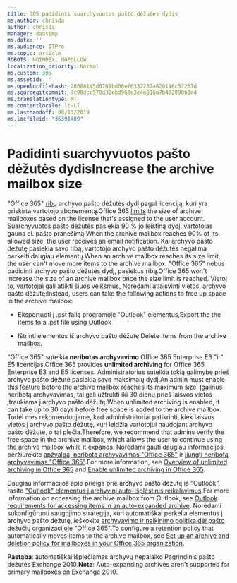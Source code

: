 ```yaml
---
title: 305 padidinti suarchyvuotos pašto dėžutės dydis
ms.author: chrisda
author: chrisda
manager: dansimp
ms.date: ''
ms.audience: ITPro
ms.topic: article
ROBOTS: NOINDEX, NOFOLLOW
localization_priority: Normal
ms.custom: 305
ms.assetid: ''
ms.openlocfilehash: 28086145d8769bd06ef6352257a820146c5f237d
ms.sourcegitcommit: 7c90dcc570d32ebd968e3e4e816a7b482890b3a4
ms.translationtype: MT
ms.contentlocale: lt-LT
ms.lasthandoff: 08/13/2019
ms.locfileid: "36391409"
---
```

# <a name="increase-the-archive-mailbox-size"></a><span data-ttu-id="bc2bd-102">Padidinti suarchyvuotos pašto dėžutės dydis</span><span class="sxs-lookup"><span data-stu-id="bc2bd-102">Increase the archive mailbox size</span></span>

<span data-ttu-id="bc2bd-103">"Office 365" [ribų](https://docs.microsoft.com/office365/servicedescriptions/exchange-online-service-description/exchange-online-limits#mailbox-storage-limits) archyvo pašto dėžutės dydį pagal licenciją, kuri yra priskirta vartotojo abonementą.</span><span class="sxs-lookup"><span data-stu-id="bc2bd-103">Office 365 [limits](https://docs.microsoft.com/office365/servicedescriptions/exchange-online-service-description/exchange-online-limits#mailbox-storage-limits) the size of archive mailboxes based on the license that's assigned to the user account.</span></span> <span data-ttu-id="bc2bd-104">Suarchyvuotos pašto dėžutės pasiekia 90 % jo leistiną dydį, vartotojas gauna el. pašto pranešimą.</span><span class="sxs-lookup"><span data-stu-id="bc2bd-104">When the archive mailbox reaches 90% of its allowed size, the user receives an email notification.</span></span> <span data-ttu-id="bc2bd-105">Kai archyvo pašto dėžutę pasiekia savo ribą, vartotojo archyvo pašto dėžutės negalima perkelti daugiau elementų.</span><span class="sxs-lookup"><span data-stu-id="bc2bd-105">When an archive mailbox reaches its size limit, the user can't move more items to the archive mailbox.</span></span> <span data-ttu-id="bc2bd-106">"Office 365" nebus padidinti archyvo pašto dėžutės dydį, pasiekus ribą.</span><span class="sxs-lookup"><span data-stu-id="bc2bd-106">Office 365 won't increase the size of an archive mailbox once the size limit is reached.</span></span> <span data-ttu-id="bc2bd-107">Vietoj to, vartotojai gali atlikti šiuos veiksmus, Norėdami atlaisvinti vietos, archyvo pašto dėžutę:</span><span class="sxs-lookup"><span data-stu-id="bc2bd-107">Instead, users can take the following actions to free up space in the archive mailbox:</span></span>

- <span data-ttu-id="bc2bd-108">Eksportuoti į .pst failą programoje "Outlook" elementus,</span><span class="sxs-lookup"><span data-stu-id="bc2bd-108">Export the the items to a .pst file using Outlook</span></span>

- <span data-ttu-id="bc2bd-109">Ištrinti elementus iš archyvo pašto dėžutę.</span><span class="sxs-lookup"><span data-stu-id="bc2bd-109">Delete items from the archive mailbox.</span></span>

<span data-ttu-id="bc2bd-110">"Office 365" suteikia **neribotas archyvavimo** Office 365 Enterprise E3 "ir" E5 licencijas.</span><span class="sxs-lookup"><span data-stu-id="bc2bd-110">Office 365 provides **unlimited archiving** for Office 365 Enterprise E3 and E5 licenses.</span></span> <span data-ttu-id="bc2bd-111">Administratorius suteikia tokią galimybę prieš archyvo pašto dėžutė pasiekia savo maksimalų dydį.</span><span class="sxs-lookup"><span data-stu-id="bc2bd-111">An admin must enable this feature before the archive mailbox reaches its maximum size.</span></span> <span data-ttu-id="bc2bd-112">Įgalinus neribotą archyvavimas, tai gali užtrukti iki 30 dienų prieš laisvos vietos įtraukiama į archyvo pašto dėžutę.</span><span class="sxs-lookup"><span data-stu-id="bc2bd-112">When unlimited archiving is enabled, it can take up to 30 days before free space is added to the archive mailbox.</span></span> <span data-ttu-id="bc2bd-113">Todėl mes rekomenduojame, kad administratoriai patikrinti, kiek laisvos vietos į archyvo pašto dėžutę, kuri leidžia vartotojui naudojant archyvo pašto dėžutę, o tai plečia.</span><span class="sxs-lookup"><span data-stu-id="bc2bd-113">Therefore, we recommend that admins verify the free space in the archive mailbox, which allows the user to continue using the archive mailbox while it expands.</span></span> <span data-ttu-id="bc2bd-114">Norėdami gauti daugiau informacijos, peržiūrėkite [apžvalga, neribota archyvavimas "Office 365"](https://docs.microsoft.com/office365/securitycompliance/unlimited-archiving) ir [įjungti neribotą archyvavimas "Office 365"](https://docs.microsoft.com/office365/securitycompliance/enable-unlimited-archiving).</span><span class="sxs-lookup"><span data-stu-id="bc2bd-114">For more information, see [Overview of unlimited archiving in Office 365](https://docs.microsoft.com/office365/securitycompliance/unlimited-archiving) and [Enable unlimited archiving in Office 365](https://docs.microsoft.com/office365/securitycompliance/enable-unlimited-archiving).</span></span>

<span data-ttu-id="bc2bd-115">Daugiau informacijos apie prieiga prie archyvo pašto dėžutę iš "Outlook", rasite ["Outlook" elementus į archyvinį auto-Išplėstinis reikalavimus](https://docs.microsoft.com/office365/securitycompliance/unlimited-archiving#outlook-requirements-for-accessing-items-in-an-auto-expanded-archive).</span><span class="sxs-lookup"><span data-stu-id="bc2bd-115">For more information on accessing the archive mailbox from Outlook, see [Outlook requirements for accessing items in an auto-expanded archive](https://docs.microsoft.com/office365/securitycompliance/unlimited-archiving#outlook-requirements-for-accessing-items-in-an-auto-expanded-archive).</span></span> <span data-ttu-id="bc2bd-116">Norėdami sukonfigūruoti saugojimo strategija, kuri automatiškai perkelia elementus į archyvo pašto dėžutę, ieškokite [archyvavimo ir naikinimo politiką dėl pašto dėžučių organizacijoje "Office 365"](https://docs.microsoft.com/office365/securitycompliance/set-up-an-archive-and-deletion-policy-for-mailboxes).</span><span class="sxs-lookup"><span data-stu-id="bc2bd-116">To configure a retention policy that automatically moves items to the archive mailbox, see [Set up an archive and deletion policy for mailboxes in your Office 365 organization](https://docs.microsoft.com/office365/securitycompliance/set-up-an-archive-and-deletion-policy-for-mailboxes).</span></span>

<span data-ttu-id="bc2bd-117">**Pastaba**: automatiškai išplečiamas archyvų nepalaiko Pagrindinis pašto dėžutės Exchange 2010.</span><span class="sxs-lookup"><span data-stu-id="bc2bd-117">**Note**: Auto-expanding archives aren't supported for primary mailboxes on Exchange 2010.</span></span>
